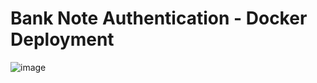 # Bank Note Authentication - Docker Deployment

![image](https://user-images.githubusercontent.com/68152189/127546663-9324f3ff-74ef-4ee0-96a2-8ff226ee6c0c.png)

